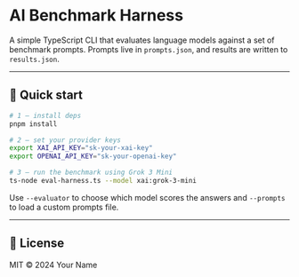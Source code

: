 # AI Benchmark Harness

A simple TypeScript CLI that evaluates language models against a set of benchmark prompts. Prompts live in `prompts.json`, and results are written to `results.json`.

---

## 🚀 Quick start

```bash
# 1 – install deps
pnpm install

# 2 – set your provider keys
export XAI_API_KEY="sk-your-xai-key"
export OPENAI_API_KEY="sk-your-openai-key"

# 3 – run the benchmark using Grok 3 Mini
ts-node eval-harness.ts --model xai:grok-3-mini
```

Use `--evaluator` to choose which model scores the answers and `--prompts` to load a custom prompts file.

---

## 📄 License

MIT © 2024 Your Name
